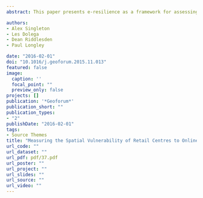 ```yaml
---
abstract: This paper presents e-resilience as a framework for assessing the extent to which retail centres have spatially differentiated vulnerability to the impacts of online consumption. This extends the conceptual model of resilience as applied to retail, and is operationalised through a novel methodology that develops two indices that balance both supply and demand influences. We describe the creation of a composite e-resilience indicator, and then calculate it for retail centres across England. Our findings suggest a geographic polarising effect, with least vulnerable centres identified as large and more attractive or as smaller local destinations with a focus on convenience shopping. Mid-sized centres were typically shown to be the most exposed, and are argued as having a less clearly defined function in contemporary retail. Such findings have wide policy relevance to stakeholders of retail interested in the future configuration of sustainable and resilient provision.

authors:
- Alex Singleton
- Les Dolega
- Dean Riddlesden
- Paul Longley

date: "2016-02-01"
doi: "10.1016/j.geoforum.2015.11.013"
featured: false
image:
  caption: ''
  focal_point: ""
  preview_only: false
projects: []
publication: '*Geoforum*'
publication_short: ""
publication_types:
- "2"
publishDate: "2016-02-01"
tags:
- Source Themes
title: "Measuring the Spatial Vulnerability of Retail Centres to Online Consumption Through a Framework of e-Resilience"
url_code: ""
url_dataset: ""
url_pdf: pdf/37.pdf
url_poster: ""
url_project: ""
url_slides: ""
url_source: ""
url_video: ""
---
```


